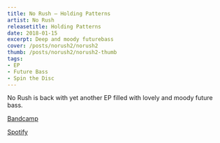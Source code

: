 ```yaml
---
title: No Rush — Holding Patterns
artist: No Rush
releasetitle: Holding Patterns
date: 2018-01-15
excerpt: Deep and moody futurebass
cover: /posts/norush2/norush2
thumb: /posts/norush2/norush2-thumb
tags:
- EP
- Future Bass
- Spin the Disc
---
```



No Rush is back with yet another EP filled with lovely and moody future bass.

[Bandcamp](https://spinthedisc.bandcamp.com/album/no-rush-holding-patterns)

[Spotify](https://open.spotify.com/album/0BLNVprOxISJhxKb5HKgkg)